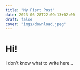 ```yaml
---
title: "My Fisrt Post"
date: 2023-06-28T22:09:13+02:00
draft: false
cover: "imgs/download.jpeg"
---
```


# Hi! 

I don't know what to write here...

